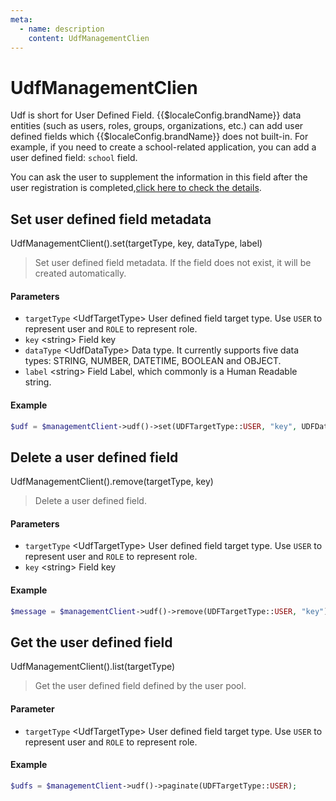 ```yaml
---
meta:
  - name: description
    content: UdfManagementClien
---
```


# UdfManagementClien

<LastUpdated/>

Udf is short for User Defined Field. {{$localeConfig.brandName}} data entities (such as users, roles, groups, organizations, etc.) can add user defined fields which {{$localeConfig.brandName}} does not built-in. For example, if you need to create a school-related application, you can add a user defined field: `school` field.

You can ask the user to supplement the information in this field after the user registration is completed,[click here to check the details](/en/guides/authentication/extensibility/user-defined-field.md).

## Set user defined field metadata

UdfManagementClient().set(targetType, key, dataType, label)

> Set user defined field metadata. If the field does not exist, it will be created automatically.

#### Parameters

- `targetType` \<UdfTargetType\> User defined field target type. Use `USER` to represent user and `ROLE` to represent role.
- `key` \<string\> Field key
- `dataType` \<UdfDataType\> Data type. It currently supports five data types: STRING, NUMBER, DATETIME, BOOLEAN and OBJECT. 
- `label` \<string\> Field Label, which commonly is a Human Readable string.

#### Example

```php
$udf = $managementClient->udf()->set(UDFTargetType::USER, "key", UDFDataType::STRING, "label");
```

## Delete a user defined field

UdfManagementClient().remove(targetType, key)

> Delete a user defined field.

#### Parameters

- `targetType` \<UdfTargetType\> User defined field target type. Use `USER` to represent user and `ROLE` to represent role.
- `key` \<string\> Field key

#### Example

```php
$message = $managementClient->udf()->remove(UDFTargetType::USER, "key");
```

## Get the user defined field

UdfManagementClient().list(targetType)

> Get the user defined field defined by the user pool.

#### Parameter

- `targetType` \<UdfTargetType\> User defined field target type. Use `USER` to represent user and `ROLE` to represent role.

#### Example

```php
$udfs = $managementClient->udf()->paginate(UDFTargetType::USER);
```
